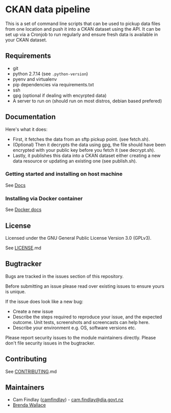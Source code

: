 # CKAN data pipeline

This is a set of command line scripts that can be used to pickup data files from one location and push it into a CKAN dataset using the API. It can be set up via a Cronjob to run regularly and ensure fresh data is available in your CKAN dataset.

## Requirements
 - git
 - python 2.7.14 (see `.python-version`)
 - pyenv and virtualenv
 - pip dependencies via requirements.txt
 - ssh
 - gpg (optional if dealing with encyrpted data)
 - A server to run on (should run on most distros, debian based prefered)

## Documentation

Here's what it does:

 - First, it fetches the data from an sftp pickup point. (see fetch.sh).
 - (Optional) Then it decrypts the data using gpg, the file should have been encrypted with your public key before you fetch it (see decrypt.sh).
 - Lastly, it publishes this data into a CKAN dataset either creating a new data resource or updating an existing one (see publish.sh).

### Getting started and installing on host machine
See [Docs](docs/en/index.md)

### Installing via Docker container
See [Docker docs](docs/en/docker.md)

## License
Licensed under the GNU General Public License Version 3.0 (GPLv3).

See [LICENSE](LICENSE.md).md

## Bugtracker
Bugs are tracked in the issues section of this repository.

Before submitting an issue please read over existing issues to ensure yours is unique.

If the issue does look like a new bug:

 - Create a new issue
 - Describe the steps required to reproduce your issue, and the expected outcome. Unit tests, screenshots
 and screencasts can help here.
 - Describe your environment e.g. OS, software versions etc.

Please report security issues to the module maintainers directly. Please don't file security issues in the bugtracker.

## Contributing
See [CONTRIBUTING](CONTRIBUTING.md).md

## Maintainers
 - Cam Findlay ([camfindlay](https://github.com/camfindlay)) - cam.findlay@dia.govt.nz
 - [Brenda Wallace](brenda.wallace@dia.govt.nz)